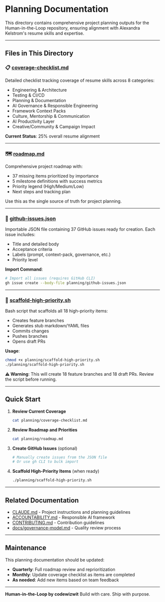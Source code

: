 # Planning Documentation

This directory contains comprehensive project planning outputs for the Human-in-the-Loop repository, ensuring alignment with Alexandra Kelstrom's resume skills and expertise.

---

## Files in This Directory

### 📋 [coverage-checklist.md](./coverage-checklist.md)

Detailed checklist tracking coverage of resume skills across 8 categories:

- Engineering & Architecture
- Testing & CI/CD
- Planning & Documentation
- AI Governance & Responsible Engineering
- Framework Context Packs
- Culture, Mentorship & Communication
- AI Productivity Layer
- Creative/Community & Campaign Impact

**Current Status**: 25% overall resume alignment

---

### 🗺️ [roadmap.md](./roadmap.md)

Comprehensive project roadmap with:

- 37 missing items prioritized by importance
- 5 milestone definitions with success metrics
- Priority legend (High/Medium/Low)
- Next steps and tracking plan

Use this as the single source of truth for project planning.

---

### 🐛 [github-issues.json](./github-issues.json)

Importable JSON file containing 37 GitHub issues ready for creation. Each issue includes:

- Title and detailed body
- Acceptance criteria
- Labels (prompt, context-pack, governance, etc.)
- Priority level

**Import Command**:

```bash
# Import all issues (requires GitHub CLI)
gh issue create --body-file planning/github-issues.json
```

---

### 🚀 [scaffold-high-priority.sh](./scaffold-high-priority.sh)

Bash script that scaffolds all 18 high-priority items:

- Creates feature branches
- Generates stub markdown/YAML files
- Commits changes
- Pushes branches
- Opens draft PRs

**Usage**:

```bash
chmod +x planning/scaffold-high-priority.sh
./planning/scaffold-high-priority.sh
```

**⚠️ Warning**: This will create 18 feature branches and 18 draft PRs. Review the script before running.

---

## Quick Start

1. **Review Current Coverage**

   ```bash
   cat planning/coverage-checklist.md
   ```

2. **Review Roadmap and Priorities**

   ```bash
   cat planning/roadmap.md
   ```

3. **Create GitHub Issues** (optional)

   ```bash
   # Manually create issues from the JSON file
   # Or use gh CLI to bulk import
   ```

4. **Scaffold High-Priority Items** (when ready)
   ```bash
   ./planning/scaffold-high-priority.sh
   ```

---


## Related Documentation

- [CLAUDE.md](../CLAUDE.md) - Project instructions and planning guidelines
- [ACCOUNTABILITY.md](../ACCOUNTABILITY.md) - Responsible AI framework
- [CONTRIBUTING.md](../CONTRIBUTING.md) - Contribution guidelines
- [docs/governance-model.md](../docs/governance-model.md) - Quality review process

---

## Maintenance

This planning documentation should be updated:

- **Quarterly**: Full roadmap review and reprioritization
- **Monthly**: Update coverage checklist as items are completed
- **As needed**: Add new items based on team feedback

---

**Human-in-the-Loop by codewizwit**
Build with care. Ship with purpose.
